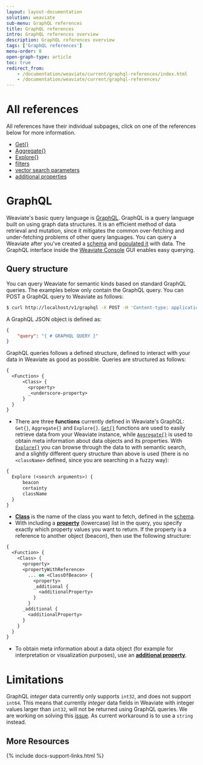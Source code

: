 ```yaml
---
layout: layout-documentation
solution: weaviate
sub-menu: GraphQL references
title: GraphQL references
intro: GraphQL references overview
description: GraphQL references overview
tags: ['GraphQL references']
menu-order: 0
open-graph-type: article
toc: true
redirect_from:
    - /documentation/weaviate/current/graphql-references/index.html
    - /documentation/weaviate/current/graphql-references/
---
```


# All references

All references have their individual subpages, click on one of the references below for more information.

- [Get{}](get.html)
- [Aggregate{}](aggregate.html)
- [Explore{}](explore.html)
- [filters](filters.html)
- [vector search parameters](vector-search-parameters.html)
- [additional properties](additional-properties.html)

# GraphQL 

Weaviate's basic query language is [GraphQL](https://graphql.org/). GraphQL is a query language built on using graph data structures. It is an efficient method of data retrieval and mutation, since it mitigates the common over-fetching and under-fetching problems of other query languages. You can query a Weaviate after you've created a [schema](../tutorials/how-to-create-a-schema.html) and [populated it](../tutorials/how-to-import-data.html) with data. The GraphQL interface inside the [Weaviate Console](https://console.semi.technology/) GUI enables easy querying.

## Query structure

You can query Weaviate for semantic kinds based on standard GraphQL queries. The examples below only contain the GraphQL query. You can POST a GraphQL query to Weaviate as follows:

```bash
$ curl http://localhost/v1/graphql -X POST -H 'Content-type: application/json' -d '{GraphQL query}'
```

A GraphQL JSON object is defined as:

```json
{
    "query": "{ # GRAPHQL QUERY }"
}
```

GraphQL queries follows a defined structure, defined to interact with your data in Weaviate as good as possible. Queries are structured as follows:


```graphql
{
  <Function> {
      <Class> {
        <property>
        _<underscore-property>
      }
  }
}
```

- There are three **functions** currently defined in Weaviate's GraphQL: `Get{}`, `Aggregate{}` and `Explore{}`. [`Get{}`](get.html) functions are used to easily retrieve data from your Weaviate instance, while [`Aggregate{}`](aggregate.html) is used to obtain meta information about data objects and its properties. With [`Explore{}`](explore.html) you can browse through the data to with semantic search, and a slightly different query structure than above is used (there is no `<className>` defined, since you are searching in a fuzzy way):

```graphql
{
  Explore (<search arguments>) {
      beacon
      certainty
      className
  }
}
```

- [**Class**](../more-resources/glossary.html) is the name of the class you want to fetch, defined in the [schema](../restful-api-references/schema.html).
- With including a [**property**](../more-resources/glossary.html) (lowercase) list in the query, you specify exactly which property values you want to return. If the property is a reference to another object (beacon), then use the following structure:

```graphql
{
  <Function> {
    <Class> {
      <property>
      <propertyWithReference>
        ... on <ClassOfBeacon> {
          <property>
          _additional {
            <additionalProperty>
          }
        }
      _additional {
        <additionalProperty>
      }
    }
  }
}
```

- To obtain meta information about a data object (for example for interpretation or visualization purposes), use an [**additional property**](additional-properties.html). 

# Limitations

GraphQL _integer_ data currently only supports `int32`, and does not support `int64`. This means that currently _integer_ data fields in Weaviate with integer values larger than `int32`, will not be returned using GraphQL queries. We are working on solving this [issue](https://github.com/semi-technologies/weaviate/issues/1563). As current workaround is to use a `string` instead.

## More Resources

{% include docs-support-links.html %}